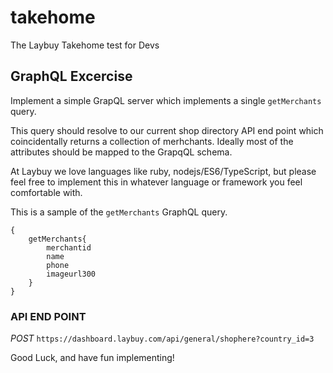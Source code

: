 # takehome
The Laybuy Takehome test for Devs

## GraphQL Excercise
Implement a simple GrapQL server which implements a single `getMerchants` query.

This query should resolve to our current shop directory API end point which coincidentally returns a collection of merhchants. Ideally most of the attributes should be mapped to the GrapqQL schema.

At Laybuy we love languages like ruby, nodejs/ES6/TypeScript, but please feel free to implement this in whatever language or framework you feel comfortable with.

This is a sample of the `getMerchants` GraphQL query.
```
{
    getMerchants{
        merchantid
        name
        phone
        imageurl300
    } 
}
```

### API END POINT
*POST* `https://dashboard.laybuy.com/api/general/shophere?country_id=3`

Good Luck, and have fun implementing!


